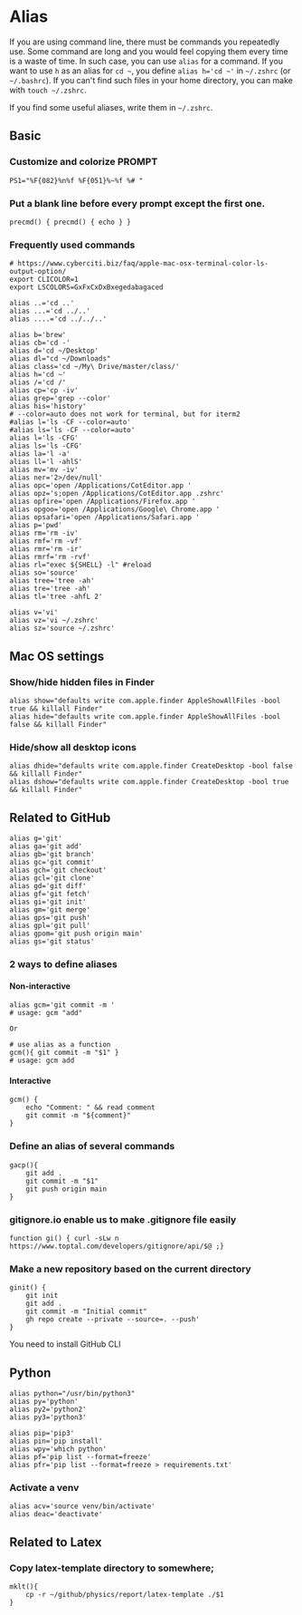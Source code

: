 # Alias

If you are using command line, there must be commands you repeatedly use.
Some command are long and you would feel copying them every time is a waste of time. In such case, you can use `alias` for a command. If you want to use `h` as an alias for `cd ~`, you define `alias h='cd ~'` in `~/.zshrc` (or `~/.bashrc`). If you can't find such files in your home directory, you can make with `touch ~/.zshrc`.

If you find some useful aliases, write them in `~/.zshrc`.

## Basic

### Customize and colorize PROMPT
```
PS1="%F{082}%n%f %F{051}%~%f %# "
```

### Put a blank line before every prompt except the first one.
```
precmd() { precmd() { echo } }
```

### Frequently used commands
```
# https://www.cyberciti.biz/faq/apple-mac-osx-terminal-color-ls-output-option/
export CLICOLOR=1
export LSCOLORS=GxFxCxDxBxegedabagaced

alias ..='cd ..'
alias ...='cd ../..'
alias ....='cd ../../..'

alias b='brew'
alias cb='cd -'
alias d='cd ~/Desktop'
alias dl="cd ~/Downloads"
alias class='cd ~/My\ Drive/master/class/'
alias h='cd ~'
alias /='cd /'
alias cp='cp -iv'
alias grep='grep --color'
alias his='history'
# --color=auto does not work for terminal, but for iterm2
#alias l='ls -CF --color=auto'
#alias ls='ls -CF --color=auto'
alias l='ls -CFG'
alias ls='ls -CFG'
alias la='l -a'
alias ll='l -ahlS'
alias mv='mv -iv'
alias ner='2>/dev/null'
alias opc='open /Applications/CotEditor.app '
alias opz='s;open /Applications/CotEditor.app .zshrc'
alias opfire='open /Applications/Firefox.app '
alias opgoo='open /Applications/Google\ Chrome.app '
alias opsafari='open /Applications/Safari.app '
alias p='pwd'
alias rm='rm -iv'
alias rmf='rm -vf'
alias rmr='rm -ir'
alias rmrf='rm -rvf'
alias rl="exec ${SHELL} -l" #reload
alias so='source'
alias tree='tree -ah'
alias tre='tree -ah'
alias tl='tree -ahfL 2'

alias v='vi'
alias vz='vi ~/.zshrc'
alias sz='source ~/.zshrc'
```

## Mac OS settings
### Show/hide hidden files in Finder
```
alias show="defaults write com.apple.finder AppleShowAllFiles -bool true && killall Finder"
alias hide="defaults write com.apple.finder AppleShowAllFiles -bool false && killall Finder"
```

### Hide/show all desktop icons
```
alias dhide="defaults write com.apple.finder CreateDesktop -bool false && killall Finder"
alias dshow="defaults write com.apple.finder CreateDesktop -bool true && killall Finder"
```


## Related to GitHub
```
alias g='git'
alias ga='git add'
alias gb='git branch'
alias gc='git commit'
alias gch='git checkout'
alias gcl='git clone'
alias gd='git diff'
alias gf='git fetch'
alias gi='git init'
alias gm='git merge'
alias gps='git push'
alias gpl='git pull'
alias gpom='git push origin main'
alias gs='git status'
```
### 2 ways to define aliases
#### Non-interactive
```
alias gcm='git commit -m '
# usage: gcm "add"

Or

# use alias as a function
gcm(){ git commit -m "$1" }
# usage: gcm add
```

#### Interactive
```
gcm() {
	echo "Comment: " && read comment
	git commit -m "${comment}"
}
```


### Define an alias of several commands
```
gacp(){
	git add .
	git commit -m "$1"
	git push origin main
}
```

### gitignore.io enable us to make .gitignore file easily
```
function gi() { curl -sLw n https://www.toptal.com/developers/gitignore/api/$@ ;}
```

### Make a new repository based on the current directory
```
ginit() {
	git init
	git add .
	git commit -m "Initial commit"
	gh repo create --private --source=. --push'
}
```
You need to install GitHub CLI

## Python
```
alias python="/usr/bin/python3"
alias py='python'
alias py2='python2'
alias py3='python3'

alias pip='pip3'
alias pin='pip install'
alias wpy='which python'
alias pf='pip list --format=freeze'
alias pfr='pip list --format=freeze > requirements.txt'
```

### Activate a venv
```
alias acv='source venv/bin/activate'
alias deac='deactivate'
```

## Related to Latex
### Copy latex-template directory to somewhere;
```
mklt(){
	cp -r ~/github/physics/report/latex-template ./$1
}
```
